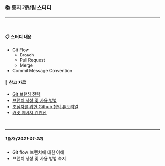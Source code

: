 ### 📚 둥지 개발팀 스터디
---

<br/>

#### 📋 스터디 내용  
- Git Flow
  - Branch
  - Pull Request
  - Merge
- Commit Message Convention


#### 📖 참고 자료  
- [Git 브랜칭 전략](https://hellowoori.tistory.com/56)
- [브랜치 생성 및 사용 방법](https://goddaehee.tistory.com/274)
- [초심자를 위한 Github 협업 튜토리얼](https://milooy.wordpress.com/2017/06/21/working-together-with-github-tutorial/)
- [커밋 메시지 컨벤션](https://doublesprogramming.tistory.com/256)

<br/>

---

##### 1일차 (2021-01-25)
- Git flow, 브랜치에 대한 이해 
- 브랜치 생성 및 사용 방법 숙지
